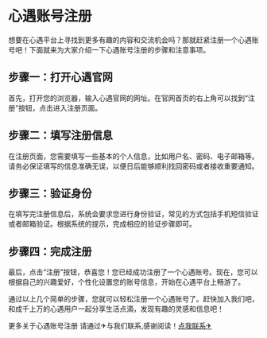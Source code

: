 # 心遇账号注册

想要在心遇平台上寻找到更多有趣的内容和交流机会吗？那就赶紧注册一个心遇账号吧！下面就来为大家介绍一下心遇账号注册的步骤和注意事项。

## 步骤一：打开心遇官网

首先，打开您的浏览器，输入心遇官网的网址。在官网首页的右上角可以找到“注册”按钮，点击进入注册页面。

## 步骤二：填写注册信息

在注册页面，您需要填写一些基本的个人信息，比如用户名、密码、电子邮箱等。请务必保证填写的信息准确无误，以便日后能够顺利找回密码或者接收重要通知。

## 步骤三：验证身份

在填写完注册信息后，系统会要求您进行身份验证，常见的方式包括手机短信验证或者邮箱验证。根据系统的提示，完成相应的验证步骤即可。

## 步骤四：完成注册

最后，点击“注册”按钮，恭喜您！您已经成功注册了一个心遇账号。现在，您可以根据自己的兴趣爱好，个性化设置您的账号信息，开始在心遇平台上畅游了。

通过以上几个简单的步骤，您就可以轻松注册一个心遇账号了。赶快加入我们吧，和成千上万的心遇用户一起分享生活点滴，发现有趣的灵感和信息吧！

更多关于心遇账号注册 请通过✈与我们联系,感谢阅读！[点我联系✈](https://mail.k02.cc)